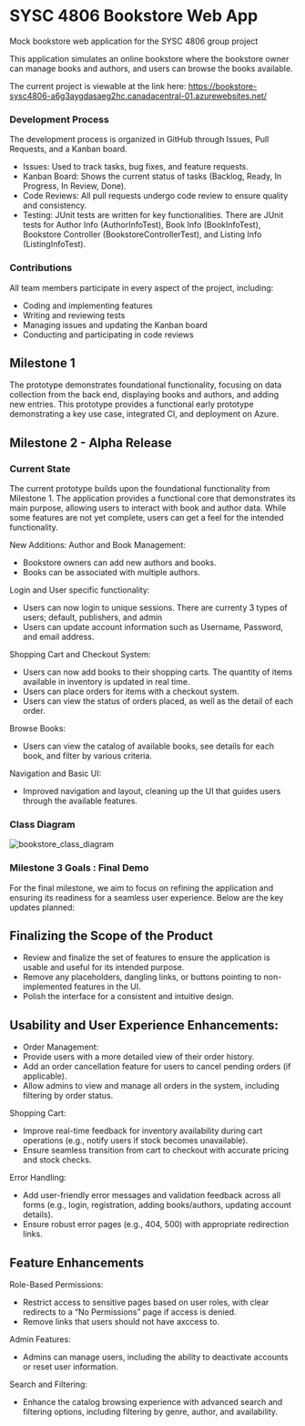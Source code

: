 # SYSC 4806 Bookstore Web App
Mock bookstore web application for the SYSC 4806 group project

This application simulates an online bookstore where the bookstore owner can manage books and authors, and users can browse the books available. 

The current project is viewable at the link here: https://bookstore-sysc4806-a6g3aygdasaeg2hc.canadacentral-01.azurewebsites.net/

### Development Process

The development process is organized in GitHub through Issues, Pull Requests, and a Kanban board.
- Issues: Used to track tasks, bug fixes, and feature requests.
- Kanban Board: Shows the current status of tasks (Backlog, Ready, In Progress, In Review, Done).
- Code Reviews: All pull requests undergo code review to ensure quality and consistency.
- Testing: JUnit tests are written for key functionalities. There are JUnit tests for Author Info (AuthorInfoTest), Book Info (BookInfoTest), Bookstore Controller (BookstoreControllerTest), and Listing Info (ListingInfoTest).

### Contributions
All team members participate in every aspect of the project, including:
- Coding and implementing features
- Writing and reviewing tests
- Managing issues and updating the Kanban board
- Conducting and participating in code reviews

## Milestone 1

The  prototype demonstrates foundational functionality, focusing on data collection from the back end, displaying books and authors, and adding new entries.
This prototype provides a functional early prototype demonstrating a key use case, integrated CI, and deployment on Azure.

## Milestone 2 - Alpha Release

### Current State

The current prototype builds upon the foundational functionality from Milestone 1. The application provides a functional core that demonstrates its main purpose, allowing users to interact with book and author data. While some features are not yet complete, users can get a feel for the intended functionality. 

New Additions:
Author and Book Management:

- Bookstore owners can add new authors and books.
- Books can be associated with multiple authors.

Login and User specific functionality:
- Users can now login to unique sessions. There are currenty 3 types of users; default, publishers, and admin
- Users can update account information such as Username, Password, and email address. 

Shopping Cart and Checkout System: 
- Users can now add books to their shopping carts. The quantity of items available in inventory is updated in real time.
- Users can place orders for items with a checkout system.
- Users can view the status of orders placed, as well as the detail of each order. 

Browse Books:
- Users can view the catalog of available books, see details for each book, and filter by various criteria.
  
Navigation and Basic UI:
- Improved navigation and layout, cleaning up the UI that guides users through the available features.

### Class Diagram
![bookstore_class_diagram](https://github.com/user-attachments/assets/55cc1858-c4e2-4acd-b283-74411aabb844)

### Milestone 3 Goals : Final Demo

For the final milestone, we aim to focus on refining the application and ensuring its readiness for a seamless user experience. Below are the key updates planned:

## Finalizing the Scope of the Product
- Review and finalize the set of features to ensure the application is usable and useful for its intended purpose.
- Remove any placeholders, dangling links, or buttons pointing to non-implemented features in the UI.
- Polish the interface for a consistent and intuitive design.

## Usability and User Experience Enhancements:

- Order Management:
- Provide users with a more detailed view of their order history.
- Add an order cancellation feature for users to cancel pending orders (if applicable).
- Allow admins to view and manage all orders in the system, including filtering by order status.

Shopping Cart:
- Improve real-time feedback for inventory availability during cart operations (e.g., notify users if stock becomes unavailable).
- Ensure seamless transition from cart to checkout with accurate pricing and stock checks.

Error Handling:
- Add user-friendly error messages and validation feedback across all forms (e.g., login, registration, adding books/authors, updating account details).
- Ensure robust error pages (e.g., 404, 500) with appropriate redirection links.

## Feature Enhancements

Role-Based Permissions:
- Restrict access to sensitive pages based on user roles, with clear redirects to a “No Permissions” page if access is denied.
- Remove links that users should not have axccess to. 

Admin Features:
- Admins can manage users, including the ability to deactivate accounts or reset user information.

Search and Filtering:
- Enhance the catalog browsing experience with advanced search and filtering options, including filtering by genre, author, and availability.





